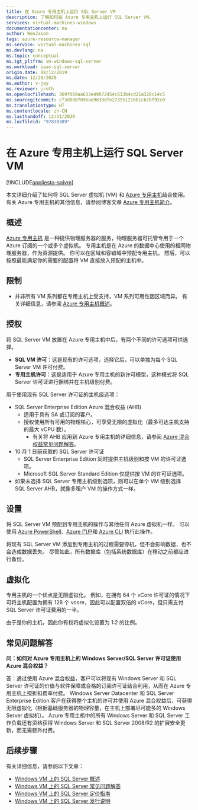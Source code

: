 ```yaml
---
title: 在 Azure 专用主机上运行 SQL Server VM
description: 了解如何在 Azure 专用主机上运行 SQL Server VM。
services: virtual-machines-windows
documentationcenter: na
author: WenJason
tags: azure-resource-manager
ms.service: virtual-machines-sql
ms.devlang: na
ms.topic: conceptual
ms.tgt_pltfrm: vm-windows-sql-server
ms.workload: iaas-sql-server
origin.date: 08/12/2019
ms.date: 12/28/2020
ms.author: v-jay
ms.reviewer: jroth
ms.openlocfilehash: 369f069aa633e49072454c613b4cd21a328c14c5
ms.sourcegitcommit: cf3d8d87096ae96388fe273551216b1cb7bf92c0
ms.translationtype: HT
ms.contentlocale: zh-CN
ms.lasthandoff: 12/31/2020
ms.locfileid: "97830389"
---
```

# <a name="run-sql-server-vm-on-an-azure-dedicated-host"></a>在 Azure 专用主机上运行 SQL Server VM 
[!INCLUDE[appliesto-sqlvm](../../includes/appliesto-sqlvm.md)]

本文详细介绍了如何将 SQL Server 虚拟机 (VM) 和 [Azure 专用主机](../../../virtual-machines/dedicated-hosts.md)结合使用。 有关 Azure 专用主机的其他信息，请参阅博客文章 [Azure 专用主机简介](https://azure.microsoft.com/blog/introducing-azure-dedicated-host/)。 

## <a name="overview"></a>概述
[Azure 专用主机](../../../virtual-machines/dedicated-hosts.md) 是一种提供物理服务器的服务，物理服务器可托管专用于一个 Azure 订阅的一个或多个虚拟机。 专用主机是在 Azure 的数据中心使用的相同物理服务器，作为资源提供。 你可以在区域和容错域中预配专用主机。 然后，可以按照最能满足你的需要的配置将 VM 直接放入预配的主机中。

## <a name="limitations"></a>限制

- 并非所有 VM 系列都在专用主机上受支持，VM 系列可用性因区域而异。 有关详细信息，请参阅 [Azure 专用主机概述](../../../virtual-machines/dedicated-hosts.md)。

## <a name="licensing"></a>授权

将 SQL Server VM 放置在 Azure 专用主机中后，有两个不同的许可选项可供选择。 

  - **SQL VM 许可**：这是现有的许可选项，选择它后，可以单独为每个 SQL Server VM 许可付费。 
  - **专用主机许可**：这是适用于 Azure 专用主机的新许可模型，这种模式将 SQL Server 许可证进行捆绑并在主机级别付费。 


用于使用现有 SQL Server 许可证的主机级选项： 
  - SQL Server Enterprise Edition Azure 混合权益 (AHB)
    - 适用于具有 SA 或订阅的客户。
    - 授权使用所有可用的物理核心，可享受无限的虚拟化（最多可达主机支持的最大 vCPU 数）。
        - 有关将 AHB 应用到 Azure 专用主机的详细信息，请参阅 [Azure 混合权益常见问题解答](https://www.azure.cn/pricing/hybrid-benefit/)。 
  - 10 月 1 日前获取的 SQL Server 许可证
      - SQL Server Enterprise Edition 同时提供主机级别和按 VM 的许可证选项。 
      - Microsoft SQL Server Standard Edition 仅提供按 VM 的许可证选项。 
  - 如果未选择 SQL Server 专用主机级别选项，则可以在单个 VM 级别选择 SQL Server AHB，就像多租户 VM 的操作方式一样。



## <a name="provisioning"></a>设置  
将 SQL Server VM 预配到专用主机的操作与其他任何 Azure 虚拟机一样。 可以使用 [Azure PowerShell](../../../virtual-machines/windows/dedicated-hosts-powershell.md)、[Azure 门户](../../../virtual-machines/dedicated-hosts-portal.md)和 [Azure CLI](../../../virtual-machines/linux/dedicated-hosts-cli.md) 执行此操作。

将现有 SQL Server VM 添加到专用主机的过程需要停机，但不会影响数据，也不会造成数据丢失。 尽管如此，所有数据库（包括系统数据库）在移动之前都应进行备份。

## <a name="virtualization"></a>虚拟化 

专用主机的一个优点是无限虚拟化。 例如，在拥有 64 个 vCore 许可证的情况下可将主机配置为拥有 128 个 vcore，因此可以配置双倍的 vCore，但只需支付 SQL Server 许可证费用的一半。 

由于是你的主机，因此你有权将虚拟化设置为 1:2 的比例。 

## <a name="faq"></a>常见问题解答

**问：如何对 Azure 专用主机上的 Windows Server/SQL Server 许可证使用 Azure 混合权益？**

答：通过使用 Azure 混合权益，客户可以将现有 Windows Server 和 SQL Server 许可证的价值与软件保障或合格的订阅许可证结合利用，从而在 Azure 专用主机上按折扣费率付费。 Windows Server Datacenter 和 SQL Server Enterprise Edition 客户在获得整个主机的许可并使用 Azure 混合权益后，可获得无限虚拟化（根据基础服务器的物理容量，在主机上部署尽可能多的 Windows Server 虚拟机）。  Azure 专用主机中的所有 Windows Server 和 SQL Server 工作负载还有资格获得 Windows Server 和 SQL Server 2008/R2 的扩展安全更新，而无需额外付费。 

## <a name="next-steps"></a>后续步骤

有关详细信息，请参阅以下文章： 

* [Windows VM 上的 SQL Server 概述](sql-server-on-azure-vm-iaas-what-is-overview.md)
* [Windows VM 上的 SQL Server 常见问题解答](frequently-asked-questions-faq.md)
* [Windows VM 上的 SQL Server 定价指南](pricing-guidance.md)
* [Windows VM 上的 SQL Server 发行说明](doc-changes-updates-release-notes.md)